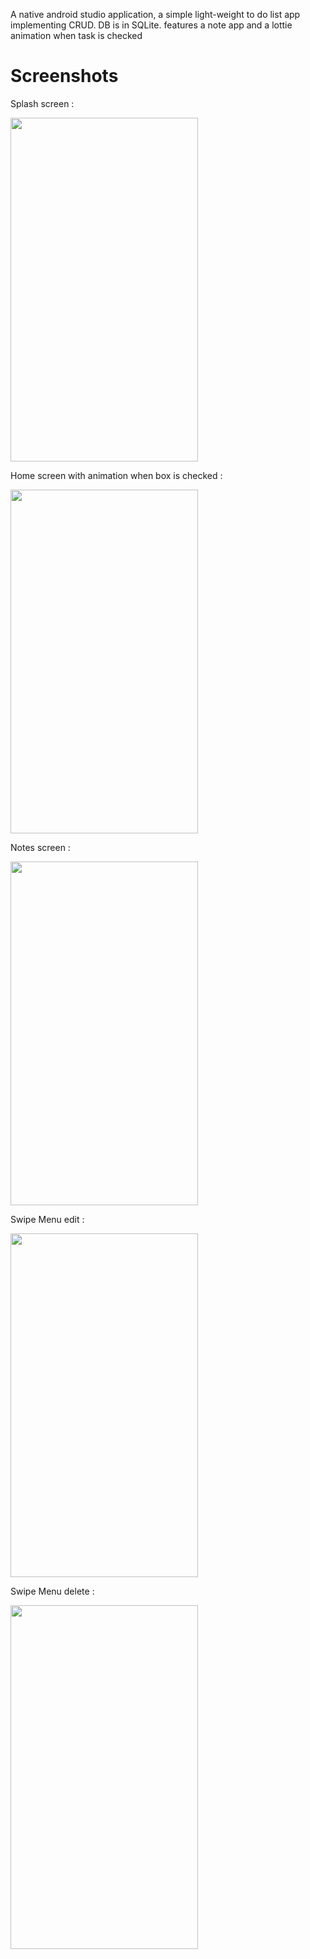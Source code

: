 A native android studio application, a simple light-weight to do list app implementing CRUD. DB is in SQLite. 
features a note app and a lottie animation when task is checked

# Screenshots
 Splash screen : 
 
<img src="https://user-images.githubusercontent.com/41628418/213702811-08c1421a-29cc-4689-b96d-86cd0de6ec2f.jpg" width="300" height="550"/>
 
 Home screen with animation when box is checked : 
 
<img src="https://user-images.githubusercontent.com/41628418/213703388-f426f9ce-2db7-45d4-96ad-46d2d0d9e42c.jpg" width="300" height="550"/>

 Notes screen : 
  
<img src="https://user-images.githubusercontent.com/41628418/213703502-f8176e5f-eae2-4309-b511-be7b38a750c0.jpg" width="300" height="550"/>

Swipe Menu edit : 

<img src="https://user-images.githubusercontent.com/41628418/216352508-af9c1efc-98cb-4bae-8e2d-3765cd90abd7.png" width="300" height="550"/>

Swipe Menu delete : 

<img src="https://user-images.githubusercontent.com/41628418/216352518-e7d7718e-364d-4b2f-9146-1dbee7cdc8e4.png" width="300" height="550"/>
